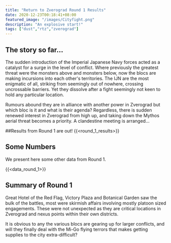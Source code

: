 ```yaml
---
title: "Return to Zverograd Round 1 Results"
date: 2020-12-23T00:18:41+08:00
featured_image: "/images/Cityfight.png"
description: "An explosive start!"
tags: ["dust","rtz","zverograd"]
---
```

## The story so far...
The sudden introduction of the Imperial Japanese Navy forces acted as a catalyst for a surge in the level of conflict. Where previously the greatest threat were the monsters above and monsters below, now the blocs are making incursions into each other's territories. The IJN are the most enigmatic of all, striking from seemingly out of nowhere, crossing uncrossable barriers. Yet they dissolve after a fight seemingly not keen to hold any particular location.

Rumours abound they are in alliance with another power in Zverograd but which bloc is it and what is their agenda? Regardless, there is sudden renewed interest in Zverograd from high up, and taking down the Mythos aerial threat becomes a priority. A clandestine meeting is arranged...

##Results from Round 1 are out!
{{<round_1_results>}}


## Some Numbers
We present here some other data from Round 1.

{{<data_round_1>}}

## Summary of Round 1
Great Hotel of the Red Flag, Victory Plaza and Botanical Garden saw the bulk of the battles, most were skirmish affairs involving mostly platoon sized engagements. These were not unexpected as they are critical locations in Zverograd and nexus points within their own districts.

It is obvious to any the various blocs are gearing up for larger conflicts, and will they finally deal with the Mi-Go flying terrors that makes getting supplies to the city extra-difficult?
